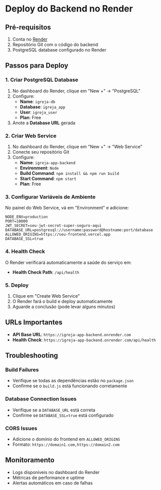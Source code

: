 # Deploy do Backend no Render

## Pré-requisitos

1. Conta no [Render](https://render.com)
2. Repositório Git com o código do backend
3. PostgreSQL database configurado no Render

## Passos para Deploy

### 1. Criar PostgreSQL Database

1. No dashboard do Render, clique em "New +" → "PostgreSQL"
2. Configure:
   - **Name**: `igreja-db`
   - **Database**: `igreja_app`
   - **User**: `igreja_user`
   - **Plan**: Free
3. Anote a **Database URL** gerada

### 2. Criar Web Service

1. No dashboard do Render, clique em "New +" → "Web Service"
2. Conecte seu repositório Git
3. Configure:
   - **Name**: `igreja-app-backend`
   - **Environment**: `Node`
   - **Build Command**: `npm install && npm run build`
   - **Start Command**: `npm start`
   - **Plan**: Free

### 3. Configurar Variáveis de Ambiente

No painel do Web Service, vá em "Environment" e adicione:

```
NODE_ENV=production
PORT=10000
JWT_SECRET=seu-jwt-secret-super-seguro-aqui
DATABASE_URL=postgresql://username:password@hostname:port/database
ALLOWED_ORIGINS=https://seu-frontend.vercel.app
DATABASE_SSL=true
```

### 4. Health Check

O Render verificará automaticamente a saúde do serviço em:
- **Health Check Path**: `/api/health`

### 5. Deploy

1. Clique em "Create Web Service"
2. O Render fará o build e deploy automaticamente
3. Aguarde a conclusão (pode levar alguns minutos)

## URLs Importantes

- **API Base URL**: `https://igreja-app-backend.onrender.com`
- **Health Check**: `https://igreja-app-backend.onrender.com/api/health`

## Troubleshooting

### Build Failures
- Verifique se todas as dependências estão no `package.json`
- Confirme se o `build.js` está funcionando corretamente

### Database Connection Issues
- Verifique se a `DATABASE_URL` está correta
- Confirme se `DATABASE_SSL=true` está configurado

### CORS Issues
- Adicione o domínio do frontend em `ALLOWED_ORIGINS`
- Formato: `https://domain1.com,https://domain2.com`

## Monitoramento

- Logs disponíveis no dashboard do Render
- Métricas de performance e uptime
- Alertas automáticos em caso de falhas